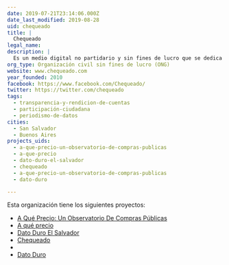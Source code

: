 ```yaml
---
date: 2019-07-21T23:14:06.000Z
date_last_modified: 2019-08-28
uid: chequeado
title: |
  Chequeado
legal_name: 
description: |
  Es un medio digital no partidario y sin fines de lucro que se dedica a la verificación del discurso público y la promoción del acceso a la información y la apertura de datos.
org_type: Organización civil sin fines de lucro (ONG)
website: www.chequeado.com
year_founded: 2010
facebook: https://www.facebook.com/Chequeado/
twitter: https://twitter.com/chequeado
tags:
  - transparencia-y-rendicion-de-cuentas
  - participación-ciudadana
  - periodismo-de-datos
cities: 
  - San Salvador
  - Buenos Aires
projects_uids:
  - a-que-precio-un-observatorio-de-compras-publicas
  - a-que-precio
  - dato-duro-el-salvador
  - chequeado
  - a-que-precio-un-observatorio-de-compras-publicas
  - dato-duro

---
```


Esta organización tiene los siguientes proyectos:

- [A Qué Precio: Un Observatorio De Compras Públicas](/proyectos/a-que-precio-un-observatorio-de-compras-publicas)
- [A qué precio](/proyectos/a-que-precio)
- [Dato Duro El Salvador](/proyectos/dato-duro-el-salvador)
- [Chequeado](/proyectos/chequeado)
- [](/proyectos/a-que-precio-un-observatorio-de-compras-publicas)
- [Dato Duro](/proyectos/dato-duro)
